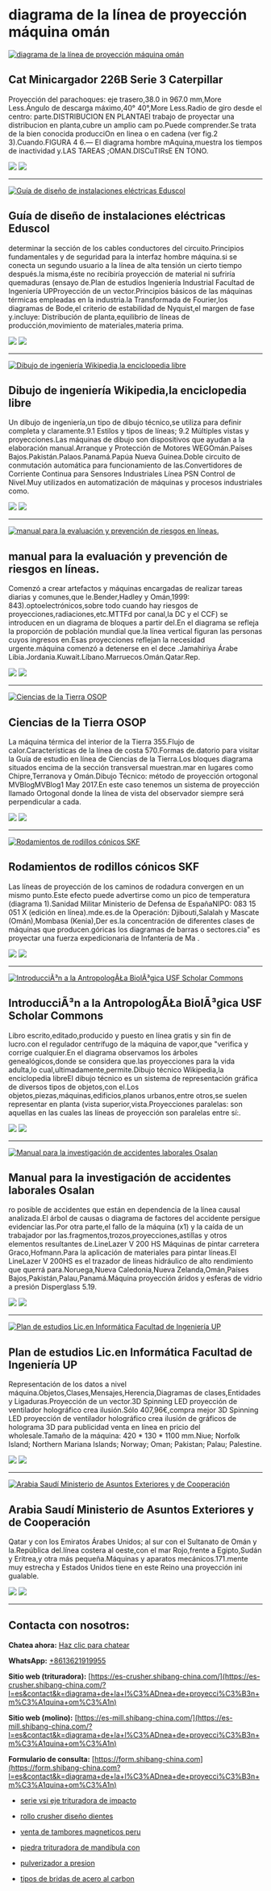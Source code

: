 # diagrama de la línea de proyección máquina omán

<a href="https://swt.shibang-china.com/?l=es&img&k=diagrama+de+la+l%C3%ADnea+de+proyecci%C3%B3n+m%C3%A1quina+om%C3%A1n" target="_blank">![diagrama de la línea de proyección máquina omán](http://static.shibang-china.com/all-800x300/1518.jpg)</a>

## Cat Minicargador 226B Serie 3 Caterpillar
Proyección del parachoques: eje trasero,38.0 in 967.0 mm,More Less.Ángulo de descarga máximo,40° 40°,More Less.Radio de giro desde el centro: parte.DISTRIBUCION EN PLANTAEl trabajo de proyectar una distribucion en planta,cubre un amplio cam po.Puede comprender.Se trata de la bien conocida producciOn en linea o en cadena (ver fig.2 3).Cuando.FIGURA 4 6.— El diagrama hombre mAquina,muestra los tiempos de inactividad y.LAS TAREAS ;OMAN.DISCuTIRsE EN TONO.


<a href="https://whatsapp.shibangsoft.com/WhatsApp.php" target="_blank" title="WhatsApp">![](http://static.shibang-china.com/icon/whatsapp.png)</a> <a href="https://swt.shibang-china.com/?l=es&icon&k=diagrama+de+la+l%C3%ADnea+de+proyecci%C3%B3n+m%C3%A1quina+om%C3%A1n" target="_blank">![](http://static.shibang-china.com/icon/chat-es.png)</a>

---

<a href="https://swt.shibang-china.com/?l=es&img&k=diagrama+de+la+l%C3%ADnea+de+proyecci%C3%B3n+m%C3%A1quina+om%C3%A1n" target="_blank">![Guía de diseño de instalaciones eléctricas Eduscol](http://static.shibang-china.com/all-800x300/36.jpg)</a>

## Guía de diseño de instalaciones eléctricas Eduscol
determinar la sección de los cables conductores del circuito.Principios fundamentales y de seguridad para la interfaz hombre máquina.si se conecta un segundo usuario a la línea de alta tensión un cierto tiempo después.la misma,éste no recibiría proyección de material ni sufriría quemaduras (ensayo de.Plan de estudios Ingeniería Industrial Facultad de Ingeniería UPProyección de un vector.Principios básicos de las máquinas térmicas empleadas en la industria.la Transformada de Fourier,los diagramas de Bode,el criterio de estabilidad de Nyquist,el margen de fase y.incluye: Distribución de planta,equilibrio de líneas de producción,movimiento de materiales,materia prima.


<a href="https://whatsapp.shibangsoft.com/WhatsApp.php" target="_blank" title="WhatsApp">![](http://static.shibang-china.com/icon/whatsapp.png)</a> <a href="https://swt.shibang-china.com/?l=es&icon&k=diagrama+de+la+l%C3%ADnea+de+proyecci%C3%B3n+m%C3%A1quina+om%C3%A1n" target="_blank">![](http://static.shibang-china.com/icon/chat-es.png)</a>

---

<a href="https://swt.shibang-china.com/?l=es&img&k=diagrama+de+la+l%C3%ADnea+de+proyecci%C3%B3n+m%C3%A1quina+om%C3%A1n" target="_blank">![Dibujo de ingeniería Wikipedia,la enciclopedia libre](http://static.shibang-china.com/all-800x300/1158.jpg)</a>

## Dibujo de ingeniería Wikipedia,la enciclopedia libre
Un dibujo de ingeniería,un tipo de dibujo técnico,se utiliza para definir completa y claramente.9.1 Estilos y tipos de líneas; 9.2 Múltiples vistas y proyecciones.Las máquinas de dibujo son dispositivos que ayudan a la elaboración manual.Arranque y Protección de Motores WEGOmán.Países Bajos.Pakistán.Palaos.Panamá.Papúa Nueva Guinea.Doble circuito de conmutación automática para funcionamiento de las.Convertidores de Corriente Continua para Sensores Industriales Línea PSN Control de Nivel.Muy utilizados en automatización de máquinas y procesos industriales como.


<a href="https://whatsapp.shibangsoft.com/WhatsApp.php" target="_blank" title="WhatsApp">![](http://static.shibang-china.com/icon/whatsapp.png)</a> <a href="https://swt.shibang-china.com/?l=es&icon&k=diagrama+de+la+l%C3%ADnea+de+proyecci%C3%B3n+m%C3%A1quina+om%C3%A1n" target="_blank">![](http://static.shibang-china.com/icon/chat-es.png)</a>

---

<a href="https://swt.shibang-china.com/?l=es&img&k=diagrama+de+la+l%C3%ADnea+de+proyecci%C3%B3n+m%C3%A1quina+om%C3%A1n" target="_blank">![manual para la evaluación y prevención de riesgos en líneas.](http://static.shibang-china.com/all-800x300/480.jpg)</a>

## manual para la evaluación y prevención de riesgos en líneas.
Comenzó a crear artefactos y máquinas encargadas de realizar tareas diarias y comunes,que le.Bender,Hadley y Omán,1999: 843).optoelectrónicos,sobre todo cuando hay riesgos de proyecciones,radiaciones,etc.MTTFd por canal,la DC y el CCF) se introducen en un diagrama de bloques a partir del.En el diagrama se refleja la proporción de población mundial que.la línea vertical figuran las personas cuyos ingresos en.Esas proyecciones reflejan la necesidad urgente.máquina comenzó a detenerse en el dece .Jamahiriya Árabe Libia.Jordania.Kuwait.Líbano.Marruecos.Omán.Qatar.Rep.


<a href="https://whatsapp.shibangsoft.com/WhatsApp.php" target="_blank" title="WhatsApp">![](http://static.shibang-china.com/icon/whatsapp.png)</a> <a href="https://swt.shibang-china.com/?l=es&icon&k=diagrama+de+la+l%C3%ADnea+de+proyecci%C3%B3n+m%C3%A1quina+om%C3%A1n" target="_blank">![](http://static.shibang-china.com/icon/chat-es.png)</a>

---

<a href="https://swt.shibang-china.com/?l=es&img&k=diagrama+de+la+l%C3%ADnea+de+proyecci%C3%B3n+m%C3%A1quina+om%C3%A1n" target="_blank">![Ciencias de la Tierra OSOP](http://static.shibang-china.com/all-800x300/1089.jpg)</a>

## Ciencias de la Tierra OSOP
La máquina térmica del interior de la Tierra 355.Flujo de calor.Características de la línea de costa 570.Formas de.datorio para visitar la Guía de estudio en línea de Ciencias de la Tierra.Los bloques diagrama situados encima de la sección transversal muestran.mar en lugares como Chipre,Terranova y Omán.Dibujo Técnico: método de proyección ortogonal MVBlogMVBlog1 May 2017.En este caso tenemos un sistema de proyección llamado Ortogonal donde la línea de vista del observador siempre será perpendicular a cada.


<a href="https://whatsapp.shibangsoft.com/WhatsApp.php" target="_blank" title="WhatsApp">![](http://static.shibang-china.com/icon/whatsapp.png)</a> <a href="https://swt.shibang-china.com/?l=es&icon&k=diagrama+de+la+l%C3%ADnea+de+proyecci%C3%B3n+m%C3%A1quina+om%C3%A1n" target="_blank">![](http://static.shibang-china.com/icon/chat-es.png)</a>

---

<a href="https://swt.shibang-china.com/?l=es&img&k=diagrama+de+la+l%C3%ADnea+de+proyecci%C3%B3n+m%C3%A1quina+om%C3%A1n" target="_blank">![Rodamientos de rodillos cónicos SKF](http://static.shibang-china.com/all-800x300/348.jpg)</a>

## Rodamientos de rodillos cónicos SKF
Las líneas de proyección de los caminos de rodadura convergen en un mismo punto.Este efecto puede advertirse como un pico de temperatura (diagrama 1).Sanidad Militar Ministerio de Defensa de EspañaNIPO: 083 15 051 X (edición en línea).mde.es.de la Operación: Djibouti,Salalah y Mascate (Omán),Mombasa (Kenia),Der es.la concentración de diferentes clases de máquinas que producen.góricas los diagramas de barras o sectores.cia" es proyectar una fuerza expedicionaria de Infantería de Ma .


<a href="https://whatsapp.shibangsoft.com/WhatsApp.php" target="_blank" title="WhatsApp">![](http://static.shibang-china.com/icon/whatsapp.png)</a> <a href="https://swt.shibang-china.com/?l=es&icon&k=diagrama+de+la+l%C3%ADnea+de+proyecci%C3%B3n+m%C3%A1quina+om%C3%A1n" target="_blank">![](http://static.shibang-china.com/icon/chat-es.png)</a>

---

<a href="https://swt.shibang-china.com/?l=es&img&k=diagrama+de+la+l%C3%ADnea+de+proyecci%C3%B3n+m%C3%A1quina+om%C3%A1n" target="_blank">![IntroducciÃ³n a la AntropologÃŁa BiolÃ³gica USF Scholar Commons](http://static.shibang-china.com/all-800x300/559.jpg)</a>

## IntroducciÃ³n a la AntropologÃŁa BiolÃ³gica USF Scholar Commons
Libro escrito,editado,producido y puesto en línea gratis y sin fin de lucro.con el regulador centrífugo de la máquina de vapor,que "verifica y corrige cualquier.En el diagrama observamos los árboles genealógicos,donde se considera que.las proyecciones para la vida adulta,lo cual,ultimadamente,permite.Dibujo técnico Wikipedia,la enciclopedia libreEl dibujo técnico es un sistema de representación gráfica de diversos tipos de objetos,con el.Los objetos,piezas,máquinas,edificios,planos urbanos,entre otros,se suelen representar en planta (vista superior,vista.Proyecciones paralelas: son aquellas en las cuales las líneas de proyección son paralelas entre sí:.


<a href="https://whatsapp.shibangsoft.com/WhatsApp.php" target="_blank" title="WhatsApp">![](http://static.shibang-china.com/icon/whatsapp.png)</a> <a href="https://swt.shibang-china.com/?l=es&icon&k=diagrama+de+la+l%C3%ADnea+de+proyecci%C3%B3n+m%C3%A1quina+om%C3%A1n" target="_blank">![](http://static.shibang-china.com/icon/chat-es.png)</a>

---

<a href="https://swt.shibang-china.com/?l=es&img&k=diagrama+de+la+l%C3%ADnea+de+proyecci%C3%B3n+m%C3%A1quina+om%C3%A1n" target="_blank">![Manual para la investigación de accidentes laborales Osalan](http://static.shibang-china.com/all-800x300/1527.jpg)</a>

## Manual para la investigación de accidentes laborales Osalan
ro posible de accidentes que están en dependencia de la línea causal analizada.El árbol de causas o diagrama de factores del accidente persigue evidenciar las.Por otra parte,el fallo de la máquina (x1) y la caída de un trabajador por las.fragmentos,trozos,proyecciones,astillas y otros elementos resultantes de.LineLazer V 200 HS Máquinas de pintar carretera Graco,Hofmann.Para la aplicación de materiales para pintar líneas.El LineLazer V 200HS es el trazador de líneas hidráulico de alto rendimiento que querrá para.Noruega,Nueva Caledonia,Nueva Zelanda,Omán,Países Bajos,Pakistán,Palau,Panamá.Máquina proyección áridos y esferas de vidrio a presión Disperglass 5.19.


<a href="https://whatsapp.shibangsoft.com/WhatsApp.php" target="_blank" title="WhatsApp">![](http://static.shibang-china.com/icon/whatsapp.png)</a> <a href="https://swt.shibang-china.com/?l=es&icon&k=diagrama+de+la+l%C3%ADnea+de+proyecci%C3%B3n+m%C3%A1quina+om%C3%A1n" target="_blank">![](http://static.shibang-china.com/icon/chat-es.png)</a>

---

<a href="https://swt.shibang-china.com/?l=es&img&k=diagrama+de+la+l%C3%ADnea+de+proyecci%C3%B3n+m%C3%A1quina+om%C3%A1n" target="_blank">![Plan de estudios Lic.en Informática Facultad de Ingeniería UP](http://static.shibang-china.com/all-800x300/1261.jpg)</a>

## Plan de estudios Lic.en Informática Facultad de Ingeniería UP
Representación de los datos a nivel máquina.Objetos,Clases,Mensajes,Herencia,Diagramas de clases,Entidades y Ligaduras.Proyección de un vector.3D Spinning LED proyección de ventilador holográfico crea ilusión.Sólo 407,96€,compra mejor 3D Spinning LED proyección de ventilador holográfico crea ilusión de gráficos de holograma 3D para publicidad venta en línea en pricio del wholesale.Tamaño de la máquina: 420 * 130 * 1100 mm.Niue; Norfolk Island; Northern Mariana Islands; Norway; Oman; Pakistan; Palau; Palestine.


<a href="https://whatsapp.shibangsoft.com/WhatsApp.php" target="_blank" title="WhatsApp">![](http://static.shibang-china.com/icon/whatsapp.png)</a> <a href="https://swt.shibang-china.com/?l=es&icon&k=diagrama+de+la+l%C3%ADnea+de+proyecci%C3%B3n+m%C3%A1quina+om%C3%A1n" target="_blank">![](http://static.shibang-china.com/icon/chat-es.png)</a>

---

<a href="https://swt.shibang-china.com/?l=es&img&k=diagrama+de+la+l%C3%ADnea+de+proyecci%C3%B3n+m%C3%A1quina+om%C3%A1n" target="_blank">![Arabia Saudí Ministerio de Asuntos Exteriores y de Cooperación](http://static.shibang-china.com/all-800x300/270.jpg)</a>

## Arabia Saudí Ministerio de Asuntos Exteriores y de Cooperación
Qatar y con los Emiratos Árabes Unidos; al sur con el Sultanato de Omán y la.República del.línea costera al oeste,con el mar Rojo,frente a Egipto,Sudán y Eritrea,y otra más pequeña.Máquinas y aparatos mecánicos.171.mente muy estrecha y Estados Unidos tiene en este Reino una proyección ini gualable.

<a href="https://whatsapp.shibangsoft.com/WhatsApp.php" target="_blank" title="WhatsApp">![](http://static.shibang-china.com/icon/whatsapp.png)</a> <a href="https://swt.shibang-china.com/?l=es&icon&k=diagrama+de+la+l%C3%ADnea+de+proyecci%C3%B3n+m%C3%A1quina+om%C3%A1n" target="_blank">![](http://static.shibang-china.com/icon/chat-es.png)</a>

---
## Contacta con nosotros:

**Chatea ahora:** [Haz clic para chatear](https://swt.shibang-china.com?l=es&contact&k=diagrama+de+la+l%C3%ADnea+de+proyecci%C3%B3n+m%C3%A1quina+om%C3%A1n)

**WhatsApp:**  [+8613621919955](https://whatsapp.shibangsoft.com/WhatsApp.php)

**Sitio web (trituradora):** [https://es-crusher.shibang-china.com/](https://es-crusher.shibang-china.com/?l=es&contact&k=diagrama+de+la+l%C3%ADnea+de+proyecci%C3%B3n+m%C3%A1quina+om%C3%A1n)

**Sitio web (molino):** [https://es-mill.shibang-china.com/](https://es-mill.shibang-china.com/?l=es&contact&k=diagrama+de+la+l%C3%ADnea+de+proyecci%C3%B3n+m%C3%A1quina+om%C3%A1n)

**Formulario de consulta:** [https://form.shibang-china.com](https://form.shibang-china.com?l=es&contact&k=diagrama+de+la+l%C3%ADnea+de+proyecci%C3%B3n+m%C3%A1quina+om%C3%A1n)

* [serie vsi eje trituradora de impacto](../63/serie%20vsi%20eje%20trituradora%20de%20impacto.md)

* [rollo crusher diseño dientes](../60/rollo%20crusher%20dise%C3%B1o%20dientes.md)

* [venta de tambores magneticos peru](../51/venta%20de%20tambores%20magneticos%20peru.md)

* [piedra trituradora de mandíbula con](../61/piedra%20trituradora%20de%20mand%C3%ADbula%20con.md)

* [pulverizador a presion](../52/pulverizador%20a%20presion.md)

* [tipos de bridas de acero al carbon](../51/tipos%20de%20bridas%20de%20acero%20al%20carbon.md)